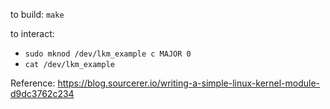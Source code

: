 to build: `make`

to interact:
  - `sudo mknod /dev/lkm_example c MAJOR 0`
  - `cat /dev/lkm_example`

Reference: https://blog.sourcerer.io/writing-a-simple-linux-kernel-module-d9dc3762c234
